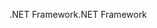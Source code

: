 <span data-ttu-id="4165c-101">.NET Framework</span><span class="sxs-lookup"><span data-stu-id="4165c-101">.NET Framework</span></span>